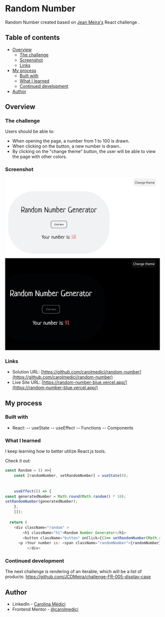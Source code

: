 ﻿# Random Number
 
Random Number created based on [Jean Meira's](https://random-number-blue.vercel.app/r) React challenge .
 

 ## Table of contents

- [Overview](#overview)
  - [The challenge](#the-challenge)
  - [Screenshot](#screenshot)
  - [Links](#links)
- [My process](#my-process)
  - [Built with](#built-with)
  - [What I learned](#what-i-learned)
  - [Continued development](#continued-development)
- [Author](#author)


## Overview

### The challenge

Users should be able to:

- When opening the page, a number from 1 to 100 is drawn.
- When clicking on the button, a new number is drawn..
- By clicking on the "change theme" button, the user will be able to view the page with other colors.


### Screenshot

![](https://github.com/carolmedici/random-number/blob/main/public/print.jpg)
![](https://github.com/carolmedici/random-number/blob/main/public/print2.jpg)


### Links

- Solution URL: [https://github.com/carolmedici/random-number](https://github.com/carolmedici/random-number)
- Live Site URL: [https://random-number-blue.vercel.app/](https://random-number-blue.vercel.app/)

## My process

### Built with

- React:
 -- useState
 -- useEffect
 -- Functions
 -- Components


### What I learned

I keep learning how to better utilize React.js tools.

Check it out:
```js
const Random = () =>{
    const [randomNumber, setRandomNumber] = useState(0);


    useEffect(() => {
const generatedNumber = Math.round(Math.random() * 10);
setRandomNumber(generatedNumber);
    },
    []);

  return (
    <div className="random" >
        <h1 className="h1">Random Number Generator</h1>
        <button className="button" onClick={()=> setRandomNumber(Math.round(Math.random() * 100))}> Click here</button>
      <p >Your number is: <span className="randomNumber">{randomNumber}</span></p>
          </div>
```


### Continued development

The next challenge is rendering of an iterable, which will be a list of products: https://github.com/JCDMeira/challenge-FR-005-display-case

## Author

- LinkedIn - [Carolina Médici](https://www.linkedin.com/in/carolina-medici/)
- Frontend Mentor - [@carolmedici](https://www.frontendmentor.io/profile/carolmedici)
